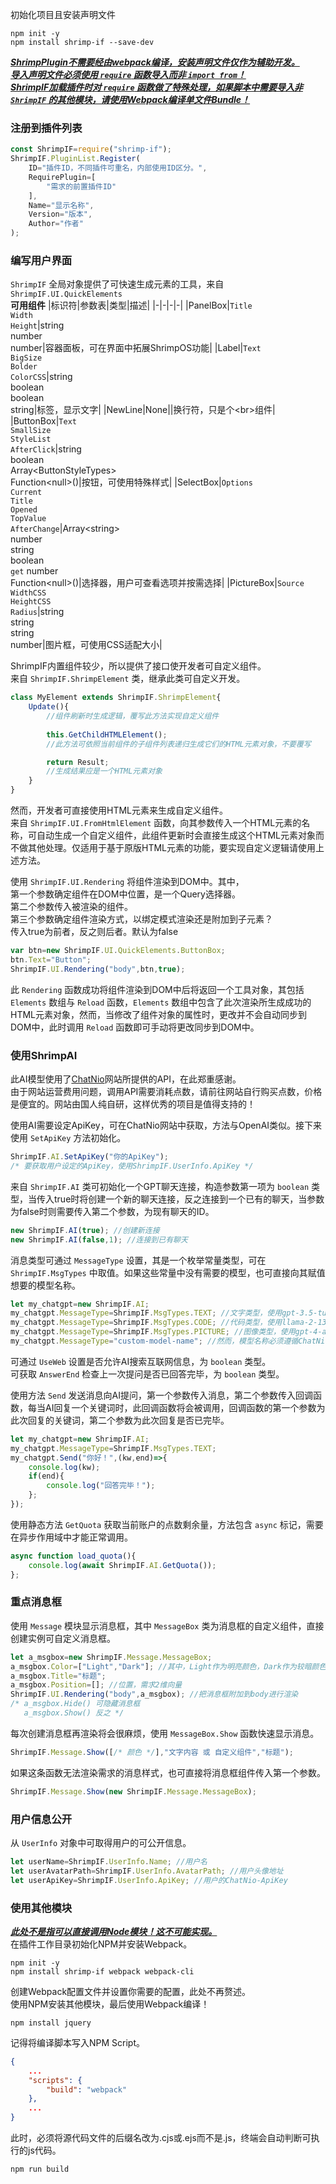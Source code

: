 初始化项目且安装声明文件  
```batch
npm init -y
npm install shrimp-if --save-dev
```
<u>**_ShrimpPlugin不需要经由webpack编译，安装声明文件仅作为辅助开发。_**</u>  
<u>**_导入声明文件必须使用 `require` 函数导入而非 `import from`！_**</u>  
<u>**_ShrimpIF加载插件时对 `require` 函数做了特殊处理，如果脚本中需要导入非 `ShrimpIF` 的其他模块，请使用Webpack编译单文件Bundle！_**</u>

### 注册到插件列表
```js
const ShrimpIF=require("shrimp-if");
ShrimpIF.PluginList.Register(
    ID="插件ID，不同插件可重名，内部使用ID区分。",
    RequirePlugin=[
        "需求的前置插件ID"
    ],
    Name="显示名称",
    Version="版本",
    Author="作者"
);
```
### 编写用户界面
`ShrimpIF` 全局对象提供了可快速生成元素的工具，来自`ShrimpIF.UI.QuickElements`  
**可用组件**
|标识符|参数表|类型|描述|
|-|-|-|-|
|PanelBox|`Title`<br>`Width`<br>`Height`|string<br>number<br>number|容器面板，可在界面中拓展ShrimpOS功能|
|Label|`Text`<br>`BigSize`<br>`Bolder`<br>`ColorCSS`|string<br>boolean<br>boolean<br>string|标签，显示文字|
|NewLine|None||换行符，只是个\<br\>组件|
|ButtonBox|`Text`<br>`SmallSize`<br>`StyleList`<br>`AfterClick`|string<br>boolean<br>Array\<ButtonStyleTypes\><br>Function\<null\>()|按钮，可使用特殊样式|
|SelectBox|`Options`<br>`Current`<br>`Title`<br>`Opened`<br>`TopValue`<br>`AfterChange`|Array\<string\><br>number<br>string<br>boolean<br>`get` number<br>Function\<null\>()|选择器，用户可查看选项并按需选择|
|PictureBox|`Source`<br>`WidthCSS`<br>`HeightCSS`<br>`Radius`|string<br>string<br>string<br>number|图片框，可使用CSS适配大小|

ShrimpIF内置组件较少，所以提供了接口使开发者可自定义组件。  
来自 `ShrimpIF.ShrimpElement` 类，继承此类可自定义开发。
```javascript
class MyElement extends ShrimpIF.ShrimpElement{
    Update(){
        //组件刷新时生成逻辑，覆写此方法实现自定义组件
        
        this.GetChildHTMLElement();
        //此方法可依照当前组件的子组件列表递归生成它们的HTML元素对象，不要覆写

        return Result;
        //生成结果应是一个HTML元素对象
    }
}
```
然而，开发者可直接使用HTML元素来生成自定义组件。  
来自 `ShrimpIF.UI.FromHtmlElement` 函数，向其参数传入一个HTML元素的名称，可自动生成一个自定义组件，此组件更新时会直接生成这个HTML元素对象而不做其他处理。仅适用于基于原版HTML元素的功能，要实现自定义逻辑请使用上述方法。

使用 `ShrimpIF.UI.Rendering` 将组件渲染到DOM中。其中，  
第一个参数确定组件在DOM中位置，是一个Query选择器。  
第二个参数传入被渲染的组件。  
第三个参数确定组件渲染方式，以绑定模式渲染还是附加到子元素？  
传入true为前者，反之则后者。默认为false  
```js
var btn=new ShrimpIF.UI.QuickElements.ButtonBox;
btn.Text="Button";
ShrimpIF.UI.Rendering("body",btn,true);
```
此 `Rendering` 函数成功将组件渲染到DOM中后将返回一个工具对象，其包括 `Elements` 数组与 `Reload` 函数，`Elements` 数组中包含了此次渲染所生成成功的HTML元素对象，然而，当修改了组件对象的属性时，更改并不会自动同步到DOM中，此时调用 `Reload` 函数即可手动将更改同步到DOM中。
### 使用ShrimpAI
此AI模型使用了[ChatNio](https://chatnio.net)网站所提供的API，在此郑重感谢。  
由于网站运营费用问题，调用API需要消耗点数，请前往网站自行购买点数，价格是便宜的。网站由国人纯自研，这样优秀的项目是值得支持的！

使用AI需要设定ApiKey，可在ChatNio网站中获取，方法与OpenAI类似。接下来使用 `SetApiKey` 方法初始化。
```js
ShrimpIF.AI.SetApiKey("你的ApiKey");
/* 要获取用户设定的ApiKey，使用ShrimpIF.UserInfo.ApiKey */
```
来自 `ShrimpIF.AI` 类可初始化一个GPT聊天连接，构造参数第一项为 `boolean` 类型，当传入true时将创建一个新的聊天连接，反之连接到一个已有的聊天，当参数为false时则需要传入第二个参数，为现有聊天的ID。
```js
new ShrimpIF.AI(true); //创建新连接
new ShrimpIF.AI(false,1); //连接到已有聊天
```
消息类型可通过 `MessageType` 设置，其是一个枚举常量类型，可在 `ShrimpIF.MsgTypes` 中取值。如果这些常量中没有需要的模型，也可直接向其赋值想要的模型名称。
```js
let my_chatgpt=new ShrimpIF.AI;
my_chatgpt.MessageType=ShrimpIF.MsgTypes.TEXT; //文字类型，使用gpt-3.5-turbo-1106
my_chatgpt.MessageType=ShrimpIF.MsgTypes.CODE; //代码类型，使用llama-2-13b
my_chatgpt.MessageType=ShrimpIF.MsgTypes.PICTURE; //图像类型，使用gpt-4-all
my_chatgpt.MessageType="custom-model-name"; //然而，模型名称必须遵循ChatNio字典
```
可通过 `UseWeb` 设置是否允许AI搜索互联网信息，为 `boolean` 类型。  
可获取 `AnswerEnd` 检查上一次提问是否已回答完毕，为 `boolean` 类型。

使用方法 `Send` 发送消息向AI提问，第一个参数传入消息，第二个参数传入回调函数，每当AI回复一个关键词时，此回调函数将会被调用，回调函数的第一个参数为此次回复的关键词，第二个参数为此次回复是否已完毕。
```js
let my_chatgpt=new ShrimpIF.AI;
my_chatgpt.MessageType=ShrimpIF.MsgTypes.TEXT;
my_chatgpt.Send("你好！",(kw,end)=>{
    console.log(kw);
    if(end){
        console.log("回答完毕！");
    };
});
```

使用静态方法 `GetQuota` 获取当前账户的点数剩余量，方法包含 `async` 标记，需要在异步作用域中才能正常调用。
```js
async function load_quota(){
    console.log(await ShrimpIF.AI.GetQuota());
};
```
### 重点消息框
使用 `Message` 模块显示消息框，其中 `MessageBox` 类为消息框的自定义组件，直接创建实例可自定义消息框。
```js
let a_msgbox=new ShrimpIF.Message.MessageBox;
a_msgbox.Color=["Light","Dark"]; //其中，Light作为明亮颜色，Dark作为较暗颜色，可从MsgBoxColors中取值
a_msgbox.Title="标题";
a_msgbox.Position=[]; //位置，需求2维向量
ShrimpIF.UI.Rendering("body",a_msgbox); //把消息框附加到body进行渲染
/* a_msgbox.Hide() 可隐藏消息框
   a_msgbox.Show() 反之 */
```
每次创建消息框再渲染将会很麻烦，使用 `MessageBox.Show` 函数快速显示消息。
```js
ShrimpIF.Message.Show([/* 颜色 */],"文字内容 或 自定义组件","标题");
```
如果这条函数无法渲染需求的消息样式，也可直接将消息框组件传入第一个参数。
```js
ShrimpIF.Message.Show(new ShrimpIF.Message.MessageBox);
```
### 用户信息公开
从 `UserInfo` 对象中可取得用户的可公开信息。
```js
let userName=ShrimpIF.UserInfo.Name; //用户名
let userAvatarPath=ShrimpIF.UserInfo.AvatarPath; //用户头像地址
let userApiKey=ShrimpIF.UserInfo.ApiKey; //用户的ChatNio-ApiKey
```
### 使用其他模块
<u>**_此处不是指可以直接调用Node模块！这不可能实现。_**</u>  
在插件工作目录初始化NPM并安装Webpack。
```batch
npm init -y
npm install shrimp-if webpack webpack-cli
```
创建Webpack配置文件并设置你需要的配置，此处不再赘述。  
使用NPM安装其他模块，最后使用Webpack编译！
```batch
npm install jquery
```
记得将编译脚本写入NPM Script。
```json
{
    ...
    "scripts": {
        "build": "webpack"
    },
    ...
}

```
此时，必须将源代码文件的后缀名改为.cjs或.ejs而不是.js，终端会自动判断可执行的js代码。
```batch
npm run build
```